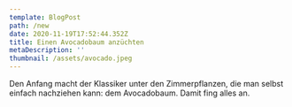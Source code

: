 ```yaml
---
template: BlogPost
path: /new
date: 2020-11-19T17:52:44.352Z
title: Einen Avocadobaum anzüchten
metaDescription: ''
thumbnail: /assets/avocado.jpeg
---
```

Den Anfang macht der Klassiker unter den Zimmerpflanzen, die man selbst einfach nachziehen kann: dem Avocadobaum. Damit fing alles an.
